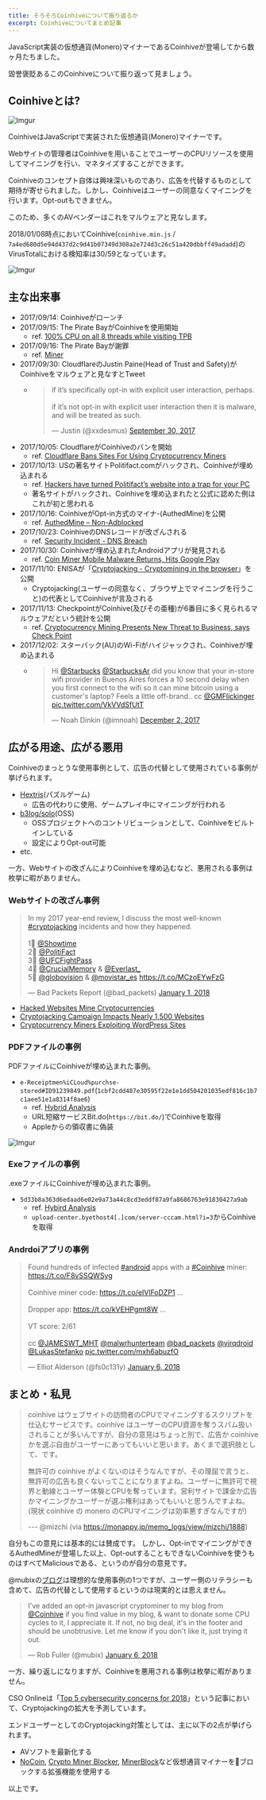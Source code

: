 ```yaml
---
title: そろそろCoinhiveについて振り返るか
excerpt: Coinhiveについてまとめ記事
---
```


<script async src="https://platform.twitter.com/widgets.js" charset="utf-8"></script>

JavaScript実装の仮想通貨(Monero)マイナーであるCoinhiveが登場してから数ヶ月たちました。

毀誉褒貶あるこのCoinhiveについて振り返って見ましょう。

## Coinhiveとは?

![Imgur](https://i.imgur.com/WTZzpxt.png)

CoinhiveはJavaScriptで実装された仮想通貨(Monero)マイナーです。

Webサイトの管理者はCoinhiveを用いることでユーザーのCPUリソースを使用してマイニングを行い、マネタイズすることができます。

Coinhiveのコンセプト自体は興味深いものであり、広告を代替するものとして期待が寄せられました。しかし、Coinhiveはユーザーの同意なくマイニングを行います。Opt-outもできません。

このため、多くのAVベンダーはこれをマルウェアと見なします。

2018/01/08時点においてCoinhive(`coinhive.min.js` / `7a4ed680d5e94d437d2c9d41b07349d308a2e724d3c26c51a420dbbff49adadd`)のVirusTotalにおける検知率は30/59となっています。

![Imgur](https://i.imgur.com/ncJrkxv.png)

## 主な出来事

* 2017/09/14: Coinhiveがローンチ
* 2017/09/15: The Pirate BayがCoinhiveを使用開始
  * ref. [100% CPU on all 8 threads while visiting TPB](https://www.reddit.com/r/thepiratebay/comments/70aip7/100_cpu_on_all_8_threads_while_visiting_tpb/?sort=new)
* 2017/09/16: The Pirate Bayが謝罪
  * ref. [Miner](https://thepiratebay.org/blog/242)
* 2017/09/30: CloudflareのJustin Paine(Head of Trust and Safety)がCoinhiveをマルウェアと見なすとTweet
  * <blockquote class="twitter-tweet" data-lang="en"><p lang="en" dir="ltr">if it’s specifically opt-in with explicit user interaction, perhaps.<br><br>if it’s not opt-in with explicit user interaction then it is malware, and will be treated as such.</p>&mdash; Justin (@xxdesmus) <a href="https://twitter.com/xxdesmus/status/913975353709813761?ref_src=twsrc%5Etfw">September 30, 2017</a></blockquote>
* 2017/10/05: CloudflareがCoinhiveのバンを開始
  * ref. [Cloudflare Bans Sites For Using Cryptocurrency Miners](https://torrentfreak.com/cloudflare-bans-sites-for-using-cryptocurrency-miners-171004/)
* 2017/10/13: USの著名サイトPolitifact.comがハックされ、Coinhiveが埋め込まれる
  * ref. [Hackers have turned Politifact’s website into a trap for your PC](https://www.washingtonpost.com/news/the-switch/wp/2017/10/13/hackers-have-turned-politifacts-website-into-a-trap-for-your-pc/?utm_term=.9fa4a4a7cf4b)
  * 著名サイトがハックされ、Coinhiveを埋め込まれたと公式に認めた例はこれが初と思われる
* 2017/10/16: CoinhiveがOpt-in方式のマイナ-(AuthedMine)を公開
  * ref. [AuthedMine – Non-Adblocked](https://coinhive.com/blog/authedmine)
* 2017/10/23: CoinhiveのDNSレコードが改ざんされる
  * ref. [Security Incident - DNS Breach](https://coinhive.com/blog/dns-breach)
* 2017/10/30: Coinhiveが埋め込まれたAndroidアプリが発見される
  * ref. [Coin Miner Mobile Malware Returns, Hits Google Play](http://blog.trendmicro.com/trendlabs-security-intelligence/coin-miner-mobile-malware-returns-hits-google-play/)
* 2017/11/10: ENISAが「[Cryptojacking - Cryptomining in the browser](https://www.enisa.europa.eu/publications/info-notes/cryptojacking-cryptomining-in-the-browser)」を公開
  * Cryptojacking(ユーザーの同意なく、ブラウザ上でマイニングを行うこと)の代表としてCoinhiveが言及される
* 2017/11/13: CheckpointがCoinhive(及びその亜種)が6番目に多く見られるマルウェアだという統計を公開
  * ref. [Cryptocurrency Mining Presents New Threat to Business, says Check Point](https://www.checkpoint.com/press/2017/cryptocurrency-mining-presents-new-threat-business-says-check-point/)
* 2017/12/02: スターバック(AU)のWi-Fiがハイジャックされ、Coinhiveが埋め込まれる
  * <blockquote class="twitter-tweet" data-lang="en"><p lang="en" dir="ltr">Hi <a href="https://twitter.com/Starbucks?ref_src=twsrc%5Etfw">@Starbucks</a> <a href="https://twitter.com/StarbucksAr?ref_src=twsrc%5Etfw">@StarbucksAr</a> did you know that your in-store wifi provider in Buenos Aires forces a 10 second delay when you first connect to the wifi so it can mine bitcoin using a customer&#39;s laptop? Feels a little off-brand.. cc <a href="https://twitter.com/GMFlickinger?ref_src=twsrc%5Etfw">@GMFlickinger</a> <a href="https://t.co/VkVVdSfUtT">pic.twitter.com/VkVVdSfUtT</a></p>&mdash; Noah Dinkin (@imnoah) <a href="https://twitter.com/imnoah/status/936948776119537665?ref_src=twsrc%5Etfw">December 2, 2017</a></blockquote>

## 広がる用途、広がる悪用

Coinhiveのまっとうな使用事例として、広告の代替として使用されている事例が挙げられます。

* [Hextris](http://hextris.io/)(パズルゲーム)
  * 広告の代わりに使用、ゲームプレイ中にマイニングが行われる
* [b3log/solo](https://github.com/b3log/solo)(OSS)
  * OSSプロジェクトへのコントリビューションとして、Coinhiveをビルトインしている
  * 設定によりOpt-out可能
* etc.

一方、Webサイトの改ざんによりCoinhiveを埋め込むなど、悪用される事例は枚挙に暇がありません。

### Webサイトの改ざん事例

<blockquote class="twitter-tweet" data-lang="en"><p lang="en" dir="ltr">In my 2017 year-end review, I discuss the most well-known <a href="https://twitter.com/hashtag/cryptojacking?src=hash&amp;ref_src=twsrc%5Etfw">#cryptojacking</a> incidents and how they happened.<br><br>1⃣ <a href="https://twitter.com/Showtime?ref_src=twsrc%5Etfw">@Showtime</a> <br>2⃣ <a href="https://twitter.com/PolitiFact?ref_src=twsrc%5Etfw">@PolitiFact</a> <br>3⃣ <a href="https://twitter.com/UFCFightPass?ref_src=twsrc%5Etfw">@UFCFightPass</a><br>4⃣ <a href="https://twitter.com/CrucialMemory?ref_src=twsrc%5Etfw">@CrucialMemory</a> &amp; <a href="https://twitter.com/Everlast_?ref_src=twsrc%5Etfw">@Everlast_</a> <br>5⃣ <a href="https://twitter.com/globovision?ref_src=twsrc%5Etfw">@globovision</a> &amp; <a href="https://twitter.com/movistar_es?ref_src=twsrc%5Etfw">@movistar_es</a> <a href="https://t.co/MCzoEYwFzG">https://t.co/MCzoEYwFzG</a></p>&mdash; Bad Packets Report (@bad_packets) <a href="https://twitter.com/bad_packets/status/947662498265686017?ref_src=twsrc%5Etfw">January 1, 2018</a></blockquote>

* [Hacked Websites Mine Cryptocurrencies](https://blog.sucuri.net/2017/09/hacked-websites-mine-crypocurrencies.html)
* [Cryptojacking Campaign Impacts Nearly 1,500 Websites](https://www.trendmicro.com/vinfo/us/security/news/cybercrime-and-digital-threats/cryptojacking-campaign-impacts-nearly-1-500-websites)
* [Cryptocurrency Miners Exploiting WordPress Sites](https://www.wordfence.com/blog/2017/10/cryptocurrency-mining-wordpress/)

### PDFファイルの事例

PDFファイルにCoinhiveが埋め込まれた事例。

* `e-Receiptmen%iCLoud%purchse-stored#ID91239849.pdf`(`1cbf2cdd487e30595f22e1e1dd504201035edf816c1b7c1aee51e1a8314f8ae6`)
  * ref. [Hybrid Analysis](https://www.hybrid-analysis.com/sample/1cbf2cdd487e30595f22e1e1dd504201035edf816c1b7c1aee51e1a8314f8ae6?environmentId=100)
  * URL短縮サービスBit.do(`https://bit.do/`)でCoinhiveを取得
  * Appleからの領収書に偽装

![Imgur](https://i.imgur.com/5g6RvjC.png)

### Exeファイルの事例

.exeファイルにCoinhiveが埋め込まれた事例。

* `5d33b8a363d6edaad6e02e9a73a44c8cd3eddf87a9fa8686763e91830427a9ab`
  * ref. [Hybird Analysis](https://www.hybrid-analysis.com/sample/5d33b8a363d6edaad6e02e9a73a44c8cd3eddf87a9fa8686763e91830427a9ab?environmentId=100)
  * `upload-center.byethost4[.]com/server-cccam.html?i=3`からCoinhiveを取得

### Andrdoiアプリの事例

<blockquote class="twitter-tweet" data-lang="en"><p lang="en" dir="ltr">Found hundreds of infected <a href="https://twitter.com/hashtag/android?src=hash&amp;ref_src=twsrc%5Etfw">#android</a> apps with a <a href="https://twitter.com/hashtag/Coinhive?src=hash&amp;ref_src=twsrc%5Etfw">#Coinhive</a> miner: <a href="https://t.co/F8vSSQWSyg">https://t.co/F8vSSQWSyg</a> <br><br>Coinhive miner code: <a href="https://t.co/eIVlFoDZP1">https://t.co/eIVlFoDZP1</a> …<br><br>Dropper app: <a href="https://t.co/kVEHPgmt8W">https://t.co/kVEHPgmt8W</a> …<br><br>VT score: 2/61<br><br>cc <a href="https://twitter.com/JAMESWT_MHT?ref_src=twsrc%5Etfw">@JAMESWT_MHT</a> <a href="https://twitter.com/malwrhunterteam?ref_src=twsrc%5Etfw">@malwrhunterteam</a> <a href="https://twitter.com/bad_packets?ref_src=twsrc%5Etfw">@bad_packets</a> <a href="https://twitter.com/virqdroid?ref_src=twsrc%5Etfw">@virqdroid</a> <a href="https://twitter.com/LukasStefanko?ref_src=twsrc%5Etfw">@LukasStefanko</a> <a href="https://t.co/mxh6abuzfO">pic.twitter.com/mxh6abuzfO</a></p>&mdash; Elliot Alderson (@fs0c131y) <a href="https://twitter.com/fs0c131y/status/949781296187871232?ref_src=twsrc%5Etfw">January 6, 2018</a></blockquote>

## まとめ・私見

> coinhive はウェブサイトの訪問者のCPUでマイニングするスクリプトを仕込むサービスです。coinhive はユーザーのCPU資源を奪うスパム扱いされることが多いんですが、自分の意見はちょっと別で、広告か coinhive かを選ぶ自由がユーザーにあってもいいと思います。あくまで選択肢として、です。
>
> 無許可の coinhive がよくないのはそうなんですが、その理屈で言うと、無許可の広告も良くないってことになりますよね。ユーザーに無許可で視界と動線とユーザー体験とCPUを奪っています。営利サイトで課金か広告かマイニングかユーザーが選ぶ権利はあってもいいと思うんですよね。(現状 coinhive の monero のCPUマイニングは効率悪すぎなんですが)
>
> --- @mizchi (via https://monappy.jp/memo_logs/view/mizchi/1888)

自分もこの意見には基本的には賛成です。
しかし、Opt-inでマイニングができるAuthedMineが登場した以上、Opt-outすることもできないCoinhiveを使うものはすべてMaliciousである、というのが自分の意見です。

@mubixの[ブログ](https://malicious.link/)は理想的な使用事例の1つですが、ユーザー側のリテラシーも含めて、広告の代替として使用するというのは現実的とは思えません。

<blockquote class="twitter-tweet" data-lang="en"><p lang="en" dir="ltr">I&#39;ve added an opt-in javascript cryptominer to my blog from <a href="https://twitter.com/Coinhive?ref_src=twsrc%5Etfw">@Coinhive</a> if you find value in my blog, &amp; want to donate some CPU cycles to it, I appreciate it. If not, no big deal, it&#39;s in the footer and should be unobtrusive. Let me know if you don&#39;t like it, just trying it out.</p>&mdash; Rob Fuller (@mubix) <a href="https://twitter.com/mubix/status/949699163859701760?ref_src=twsrc%5Etfw">January 6, 2018</a></blockquote>

一方、繰り返しになりますが、Coinhiveを悪用される事例は枚挙に暇がありません。

CSO Onlineは「[Top 5 cybersecurity concerns for 2018](https://www.csoonline.com/article/3241766/cyber-attacks-espionage/top-5-cybersecurity-concerns-for-2018.html)」という記事において、Cryptojackingの拡大を予測しています。

エンドユーザーとしてのCryptojacking対策としては、主に以下の2点が挙げられます。

* AVソフトを最新化する
* [NoCoin](https://github.com/keraf/NoCoin), [Crypto Miner Blocker](https://github.com/lesander/crypto-miner-blocker), [MinerBlock](https://github.com/xd4rker/MinerBlock)など仮想通貨マイナーをブロックする拡張機能を使用する

以上です。
